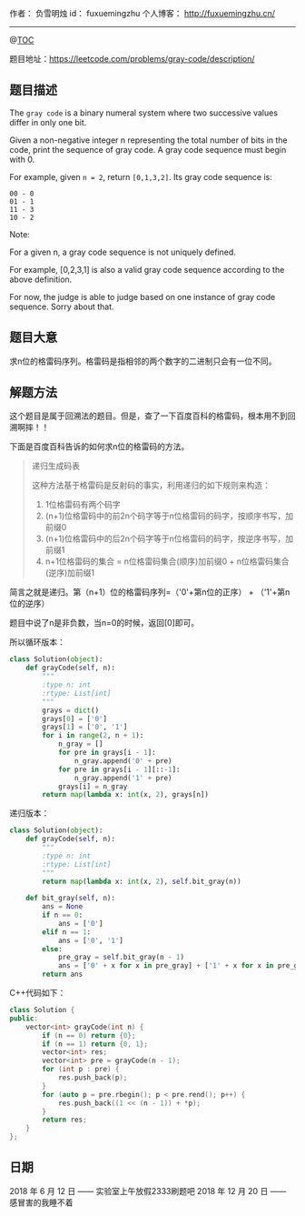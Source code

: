 
作者： 负雪明烛
id：	fuxuemingzhu
个人博客：	http://fuxuemingzhu.cn/

---
@[TOC](目录)

题目地址：https://leetcode.com/problems/gray-code/description/

## 题目描述

The ``gray code`` is a binary numeral system where two successive values differ in only one bit.

Given a non-negative integer n representing the total number of bits in the code, print the sequence of gray code. A gray code sequence must begin with 0.

For example, given ``n = 2``, return ``[0,1,3,2]``. Its gray code sequence is:

    00 - 0
    01 - 1
    11 - 3
    10 - 2

Note:

For a given n, a gray code sequence is not uniquely defined.

For example, [0,2,3,1] is also a valid gray code sequence according to the above definition.

For now, the judge is able to judge based on one instance of gray code sequence. Sorry about that.

## 题目大意

求n位的格雷码序列。格雷码是指相邻的两个数字的二进制只会有一位不同。

## 解题方法

这个题目是属于回溯法的题目。但是，查了一下百度百科的格雷码，根本用不到回溯啊摔！！

下面是百度百科告诉的如何求n位的格雷码的方法。

> 递归生成码表
> 
> 这种方法基于格雷码是反射码的事实，利用递归的如下规则来构造：
> 
> 1. 1位格雷码有两个码字
> 2. (n+1)位格雷码中的前2n个码字等于n位格雷码的码字，按顺序书写，加前缀0
> 3. (n+1)位格雷码中的后2n个码字等于n位格雷码的码字，按逆序书写，加前缀1 
> 4. n+1位格雷码的集合 = n位格雷码集合(顺序)加前缀0 + n位格雷码集合(逆序)加前缀1

简言之就是递归。第（n+1）位的格雷码序列=（'0'+第n位的正序） + （'1'+第n位的逆序）

题目中说了n是非负数，当n=0的时候，返回[0]即可。

所以循环版本：

```python
class Solution(object):
    def grayCode(self, n):
        """
        :type n: int
        :rtype: List[int]
        """
        grays = dict()
        grays[0] = ['0']
        grays[1] = ['0', '1']
        for i in range(2, n + 1):
            n_gray = []
            for pre in grays[i - 1]:
                n_gray.append('0' + pre)
            for pre in grays[i - 1][::-1]:
                n_gray.append('1' + pre)
            grays[i] = n_gray
        return map(lambda x: int(x, 2), grays[n])
```

递归版本：

```python
class Solution(object):
    def grayCode(self, n):
        """
        :type n: int
        :rtype: List[int]
        """
        return map(lambda x: int(x, 2), self.bit_gray(n))
    
    def bit_gray(self, n):
        ans = None
        if n == 0:
            ans = ['0']
        elif n == 1:
            ans = ['0', '1']
        else:
            pre_gray = self.bit_gray(n - 1)
            ans = ['0' + x for x in pre_gray] + ['1' + x for x in pre_gray[::-1]]
        return ans
```

C++代码如下：

```cpp
class Solution {
public:
    vector<int> grayCode(int n) {
        if (n == 0) return {0};
        if (n == 1) return {0, 1};
        vector<int> res;
        vector<int> pre = grayCode(n - 1);
        for (int p : pre) {
            res.push_back(p);
        }
        for (auto p = pre.rbegin(); p < pre.rend(); p++) {
            res.push_back((1 << (n - 1)) + *p);
        }
        return res;
    }
};
```

## 日期

2018 年 6 月 12 日 —— 实验室上午放假2333刷题吧
2018 年 12 月 20 日 —— 感冒害的我睡不着

  [1]: https://blog.csdn.net/fuxuemingzhu/article/details/80661715

